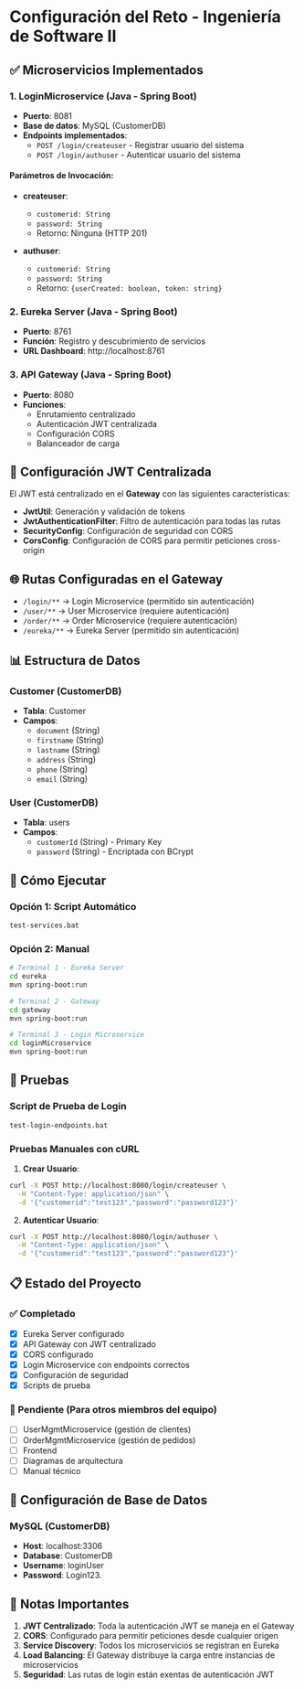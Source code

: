 # Configuración del Reto - Ingeniería de Software II

## ✅ Microservicios Implementados

### 1. LoginMicroservice (Java - Spring Boot)
- **Puerto**: 8081
- **Base de datos**: MySQL (CustomerDB)
- **Endpoints implementados**:
  - `POST /login/createuser` - Registrar usuario del sistema
  - `POST /login/authuser` - Autenticar usuario del sistema

#### Parámetros de Invocación:
- **createuser**:
  - `customerid: String`
  - `password: String`
  - Retorno: Ninguna (HTTP 201)

- **authuser**:
  - `customerid: String`
  - `password: String`
  - Retorno: `{userCreated: boolean, token: string}`

### 2. Eureka Server (Java - Spring Boot)
- **Puerto**: 8761
- **Función**: Registro y descubrimiento de servicios
- **URL Dashboard**: http://localhost:8761

### 3. API Gateway (Java - Spring Boot)
- **Puerto**: 8080
- **Funciones**:
  - Enrutamiento centralizado
  - Autenticación JWT centralizada
  - Configuración CORS
  - Balanceador de carga

## 🔧 Configuración JWT Centralizada

El JWT está centralizado en el **Gateway** con las siguientes características:

- **JwtUtil**: Generación y validación de tokens
- **JwtAuthenticationFilter**: Filtro de autenticación para todas las rutas
- **SecurityConfig**: Configuración de seguridad con CORS
- **CorsConfig**: Configuración de CORS para permitir peticiones cross-origin

## 🌐 Rutas Configuradas en el Gateway

- `/login/**` → Login Microservice (permitido sin autenticación)
- `/user/**` → User Microservice (requiere autenticación)
- `/order/**` → Order Microservice (requiere autenticación)
- `/eureka/**` → Eureka Server (permitido sin autenticación)

## 📊 Estructura de Datos

### Customer (CustomerDB)
- **Tabla**: Customer
- **Campos**:
  - `document` (String)
  - `firstname` (String)
  - `lastname` (String)
  - `address` (String)
  - `phone` (String)
  - `email` (String)

### User (CustomerDB)
- **Tabla**: users
- **Campos**:
  - `customerId` (String) - Primary Key
  - `password` (String) - Encriptada con BCrypt

## 🚀 Cómo Ejecutar

### Opción 1: Script Automático
```bash
test-services.bat
```

### Opción 2: Manual
```bash
# Terminal 1 - Eureka Server
cd eureka
mvn spring-boot:run

# Terminal 2 - Gateway
cd gateway
mvn spring-boot:run

# Terminal 3 - Login Microservice
cd loginMicroservice
mvn spring-boot:run
```

## 🧪 Pruebas

### Script de Prueba de Login
```bash
test-login-endpoints.bat
```

### Pruebas Manuales con cURL

1. **Crear Usuario**:
```bash
curl -X POST http://localhost:8080/login/createuser \
  -H "Content-Type: application/json" \
  -d '{"customerid":"test123","password":"password123"}'
```

2. **Autenticar Usuario**:
```bash
curl -X POST http://localhost:8080/login/authuser \
  -H "Content-Type: application/json" \
  -d '{"customerid":"test123","password":"password123"}'
```

## 📋 Estado del Proyecto

### ✅ Completado
- [x] Eureka Server configurado
- [x] API Gateway con JWT centralizado
- [x] CORS configurado
- [x] Login Microservice con endpoints correctos
- [x] Configuración de seguridad
- [x] Scripts de prueba

### 🔄 Pendiente (Para otros miembros del equipo)
- [ ] UserMgmtMicroservice (gestión de clientes)
- [ ] OrderMgmtMicroservice (gestión de pedidos)
- [ ] Frontend
- [ ] Diagramas de arquitectura
- [ ] Manual técnico

## 🔑 Configuración de Base de Datos

### MySQL (CustomerDB)
- **Host**: localhost:3306
- **Database**: CustomerDB
- **Username**: loginUser
- **Password**: Login123.

## 📝 Notas Importantes

1. **JWT Centralizado**: Toda la autenticación JWT se maneja en el Gateway
2. **CORS**: Configurado para permitir peticiones desde cualquier origen
3. **Service Discovery**: Todos los microservicios se registran en Eureka
4. **Load Balancing**: El Gateway distribuye la carga entre instancias de microservicios
5. **Seguridad**: Las rutas de login están exentas de autenticación JWT
